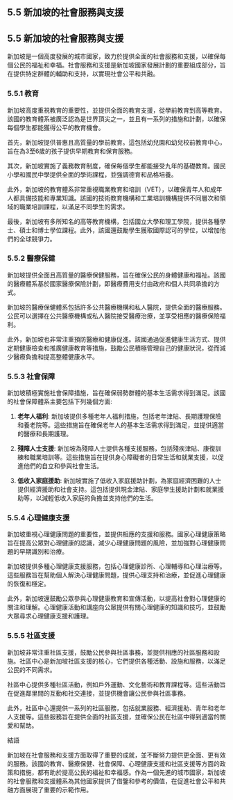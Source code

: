 ## 5.5 新加坡的社會服務與支援

## 5.5 新加坡的社會服務與支援

新加坡是一個高度發展的城市國家，致力於提供全面的社會服務和支援，以確保每個公民的福祉和幸福。社會服務和支援是新加坡國家發展計劃的重要組成部分，旨在提供特定群體的輔助和支持，以實現社會公平和共融。

### 5.5.1 教育

新加坡高度重視教育的重要性，並提供全面的教育支援，從學前教育到高等教育。該國的教育體系被廣泛認為是世界頂尖之一，並且有一系列的措施和計劃，以確保每個學生都能獲得公平的教育機會。

首先，新加坡提供普惠且高質量的學前教育。這包括幼兒園和幼兒校前教育中心，旨在為3至6歲的孩子提供早期教育和保育服務。

其次，新加坡實施了義務教育制度，確保每個學生都能接受九年的基礎教育。國民小學和國民中學提供全面的學術課程，並強調德育和品格培養。

此外，新加坡的教育體系非常重視職業教育和培訓（VET），以確保青年人和成年人都具備技能和專業知識。該國的技術教育機構和工業培訓機構提供不同層次和領域的職業培訓課程，以滿足不同學生的需求。

最後，新加坡有多所知名的高等教育機構，包括國立大學和理工學院，提供各種學士、碩士和博士學位課程。此外，該國還鼓勵學生獲取國際認可的學位，以增加他們的全球競爭力。

### 5.5.2 醫療保健

新加坡提供全面且高質量的醫療保健服務，旨在確保公民的身體健康和福祉。該國的醫療體系基於國家醫療保險計劃，即醫療費用支付由政府和個人共同承擔的方式。

新加坡的醫療保健體系包括許多公共醫療機構和私人醫院，提供全面的醫療服務。公民可以選擇在公共醫療機構或私人醫院接受醫療治療，並享受相應的醫療保險福利。

此外，新加坡也非常注重預防醫療和健康促進。該國通過促進健康生活方式、提供定期健康檢查和推廣健康教育等措施，鼓勵公民積極管理自己的健康狀況，從而減少醫療負擔和提高整體健康水平。

### 5.5.3 社會保障

新加坡積極實施社會保障措施，旨在確保弱勢群體的基本生活需求得到滿足。該國的社會保障體系主要包括下列幾個方面:

1. **老年人福利**: 新加坡提供多種老年人福利措施，包括老年津貼、長期護理保險和養老院等。這些措施旨在確保老年人的基本生活需求得到滿足，並提供適當的醫療和長期護理。

2. **殘障人士支援**: 新加坡為殘障人士提供各種支援服務，包括殘疾津貼、康復訓練和職業培訓等。這些措施旨在提供身心障礙者的日常生活和就業支援，以促進他們的自立和參與社會生活。

3. **低收入家庭援助**: 新加坡實施了低收入家庭援助計劃，為家庭經濟困難的人士提供經濟援助和社會支持。這包括提供現金津貼、家庭學生援助計劃和就業援助等，以減輕低收入家庭的負擔並支持他們的生活。

### 5.5.4 心理健康支援

新加坡重視心理健康問題的重要性，並提供相應的支援和服務。國家心理健康策略旨在提高公眾對心理健康的認識，減少心理健康問題的風險，並加強對心理健康問題的早期識別和治療。

新加坡提供多種心理健康支援服務，包括心理健康診所、心理輔導和心理治療等。這些服務旨在幫助個人解決心理健康問題，提供心理支持和治療，並促進心理健康的恢復和穩定。

此外，新加坡還鼓勵公眾參與心理健康教育和宣傳活動，以提高社會對心理健康的關注和理解。心理健康活動和講座向公眾提供有關心理健康的知識和技巧，並鼓勵大眾尋求心理健康支援和護理。

### 5.5.5 社區支援

新加坡非常注重社區支援，鼓勵公民參與社區事務，並提供相應的社區服務和設施。社區中心是新加坡社區支援的核心，它們提供各種活動、設施和服務，以滿足公民的不同需求。

社區中心提供多種社區活動，例如戶外運動、文化藝術和教育課程等。這些活動旨在促進鄰里間的互動和社交連接，並提供機會讓公民參與社區事務。

此外，社區中心還提供一系列的社區服務，包括就業服務、經濟援助、青年和老年人支援等。這些服務旨在提供全面的社區支援，並確保公民在社區中得到適當的關愛和幫助。

結語

新加坡在社會服務和支援方面取得了重要的成就，並不斷努力提供更全面、更有效的服務。該國的教育、醫療保健、社會保障、心理健康支援和社區支援等方面的政策和措施，都有助於提高公民的福祉和幸福感。作為一個先進的城市國家，新加坡的社會服務和支援體系為其他國家提供了借鑒和參考的價值，在促進社會公平和共融方面展現了重要的示範作用。